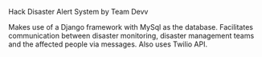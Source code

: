 Hack
Disaster Alert System by Team Devv

Makes use of a Django framework with MySql as the database. Facilitates communication between disaster monitoring, disaster management
teams and the affected people via messages. Also uses Twilio API.
